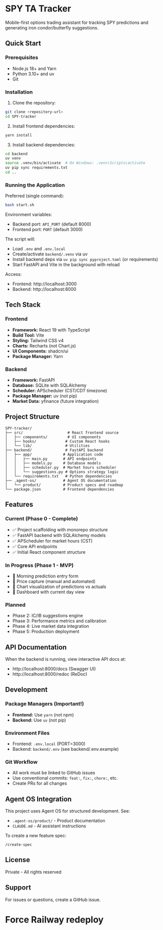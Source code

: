 # SPY TA Tracker

Mobile-first options trading assistant for tracking SPY predictions and generating iron condor/butterfly suggestions.

## Quick Start

### Prerequisites
- Node.js 18+ and Yarn
- Python 3.10+ and uv
- Git

### Installation

1. Clone the repository:
```bash
git clone <repository-url>
cd SPY-tracker
```

2. Install frontend dependencies:
```bash
yarn install
```

3. Install backend dependencies:
```bash
cd backend
uv venv
source .venv/bin/activate  # On Windows: .venv\Scripts\activate
uv pip sync requirements.txt
cd ..
```

### Running the Application

Preferred (single command):
```bash
bash start.sh
```

Environment variables:
- Backend port: `API_PORT` (default 8000)
- Frontend port: `PORT` (default 3000)

The script will:
- Load `.env` and `.env.local`
- Create/activate `backend/.venv` via uv
- Install backend deps via `uv pip sync pyproject.toml` (or requirements)
- Start FastAPI and Vite in the background with reload

Access:
- Frontend: http://localhost:3000
- Backend:  http://localhost:8000

## Tech Stack

### Frontend
- **Framework:** React 19 with TypeScript
- **Build Tool:** Vite
- **Styling:** Tailwind CSS v4
- **Charts:** Recharts (not Chart.js)
- **UI Components:** shadcn/ui
- **Package Manager:** Yarn

### Backend
- **Framework:** FastAPI
- **Database:** SQLite with SQLAlchemy
- **Scheduler:** APScheduler (CST/CDT timezone)
- **Package Manager:** uv (not pip)
- **Market Data:** yfinance (future integration)

## Project Structure

```
SPY-tracker/
├── src/                    # React frontend source
│   ├── components/         # UI components
│   ├── hooks/             # Custom React hooks
│   └── lib/               # Utilities
├── backend/               # FastAPI backend
│   ├── app/              # Application code
│   │   ├── main.py       # API endpoints
│   │   ├── models.py     # Database models
│   │   ├── scheduler.py  # Market hours scheduler
│   │   └── suggestions.py # Options strategy logic
│   └── requirements.txt   # Python dependencies
├── .agent-os/            # Agent OS documentation
│   └── product/          # Product specs and roadmap
└── package.json          # Frontend dependencies
```

## Features

### Current (Phase 0 - Complete)
- ✅ Project scaffolding with monorepo structure
- ✅ FastAPI backend with SQLAlchemy models
- ✅ APScheduler for market hours (CST)
- ✅ Core API endpoints
- ✅ Initial React component structure

### In Progress (Phase 1 - MVP)
- 🚧 Morning prediction entry form
- 🚧 Price capture (manual and automated)
- 🚧 Chart visualization of predictions vs actuals
- 🚧 Dashboard with current day view

### Planned
- Phase 2: IC/IB suggestions engine
- Phase 3: Performance metrics and calibration
- Phase 4: Live market data integration
- Phase 5: Production deployment

## API Documentation

When the backend is running, view interactive API docs at:
- http://localhost:8000/docs (Swagger UI)
- http://localhost:8000/redoc (ReDoc)

## Development

### Package Managers (Important!)
- **Frontend:** Use `yarn` (not npm)
- **Backend:** Use `uv` (not pip)

### Environment Files
- Frontend: `.env.local` (PORT=3000)
- Backend: `backend/.env` (see backend/.env.example)

### Git Workflow
- All work must be linked to GitHub issues
- Use conventional commits: `feat:`, `fix:`, `chore:`, etc.
- Create PRs for all changes

## Agent OS Integration

This project uses Agent OS for structured development. See:
- `.agent-os/product/` - Product documentation
- `CLAUDE.md` - AI assistant instructions

To create a new feature spec:
```
/create-spec
```

## License

Private - All rights reserved

## Support

For issues or questions, create a GitHub issue.
# Force Railway redeploy
